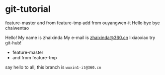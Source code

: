 # git-tutorial
feature-master
and from feature-tmp
add from ouyangwen-it
Hello bye bye chaiwentao

Hello!
My name is zhaixinda
My e-mail is zhaixinda@360.cn
lixiaoxiao try git-hub!

- feature-master
- and from feature-tmp

say hello to all, this branch is `wuxin1-it@360.cn`
